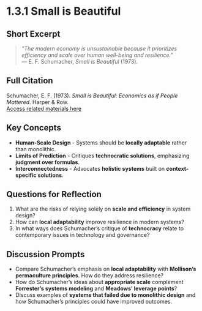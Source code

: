 # 1.3.1 Small is Beautiful

## Short Excerpt
> *"The modern economy is unsustainable because it prioritizes efficiency and scale over human well-being and resilience."*  
> — E. F. Schumacher, *Small is Beautiful* (1973).

## Full Citation
Schumacher, E. F. (1973). *Small is Beautiful: Economics as if People Mattered*. Harper & Row.  
[Access related materials here](https://www.daastol.com/books/Schumacher%20(1973)%20Small%20is%20Beautiful.pdf)  

## Key Concepts
- **Human-Scale Design** - Systems should be **locally adaptable** rather than monolithic.  
- **Limits of Prediction** - Critiques **technocratic solutions**, emphasizing **judgment over formulas**.  
- **Interconnectedness** - Advocates **holistic systems** built on **context-specific solutions**.  

## Questions for Reflection
1. What are the risks of relying solely on **scale and efficiency** in system design?  
2. How can **local adaptability** improve resilience in modern systems?  
3. In what ways does Schumacher’s critique of **technocracy** relate to contemporary issues in technology and governance?  

## Discussion Prompts
- Compare Schumacher’s emphasis on **local adaptability** with **Mollison’s permaculture principles**. How do they address resilience?  
- How do Schumacher’s ideas about **appropriate scale** complement **Forrester’s systems modeling** and **Meadows’ leverage points**?  
- Discuss examples of **systems that failed due to monolithic design** and how Schumacher’s principles could have improved outcomes.  
